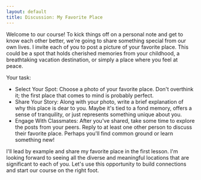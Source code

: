 ```yaml
---
layout: default
title: Discussion: My Favorite Place
---
```


Welcome to our course! To kick things off on a personal note and get to know each other better, we're going to share something special from our own lives. I invite each of you to post a picture of your favorite place. This could be a spot that holds cherished memories from your childhood, a breathtaking vacation destination, or simply a place where you feel at peace.

Your task: 
- Select Your Spot: Choose a photo of your favorite place. Don't overthink it; the first place that comes to mind is probably perfect.
- Share Your Story: Along with your photo, write a brief explanation of why this place is dear to you. Maybe it's tied to a fond memory, offers a sense of tranquility, or just represents something unique about you.
- Engage With Classmates: After you've shared, take some time to explore the posts from your peers. Reply to at least one other person to discuss their favorite place. Perhaps you'll find common ground or learn something new!

I'll lead by example and share my favorite place in the first lesson. I'm looking forward to seeing all the diverse and meaningful locations that are significant to each of you. Let's use this opportunity to build connections and start our course on the right foot.

